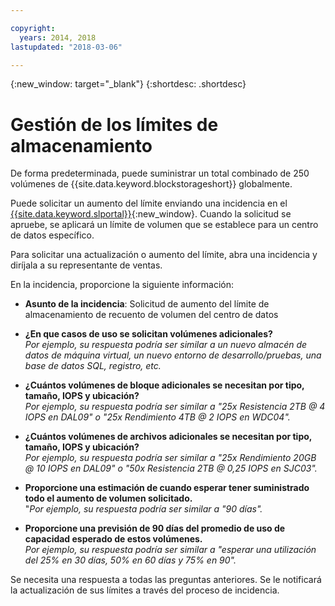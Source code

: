 ```yaml
---

copyright:
  years: 2014, 2018
lastupdated: "2018-03-06"

---
```

{:new_window: target="_blank"}
{:shortdesc: .shortdesc}

# Gestión de los límites de almacenamiento

De forma predeterminada, puede suministrar un total combinado de 250 volúmenes de {{site.data.keyword.blockstorageshort}} globalmente. 

Puede solicitar un aumento del límite enviando una incidencia en el [{{site.data.keyword.slportal}}](https://control.softlayer.com/){:new_window}. Cuando la solicitud se apruebe, se aplicará un límite de volumen que se establece para un centro de datos específico.  

Para solicitar una actualización o aumento del límite, abra una incidencia y diríjala a su representante de ventas.

En la incidencia, proporcione la siguiente información:

- **Asunto de la incidencia**: Solicitud de aumento del límite de almacenamiento de recuento de volumen del centro de datos

- **¿En que casos de uso se solicitan volúmenes adicionales?** <br />
*Por ejemplo, su respuesta podría ser similar a un nuevo almacén de datos de máquina virtual, un nuevo entorno de desarrollo/pruebas, una base de datos SQL, registro, etc.*

- **¿Cuántos volúmenes de bloque adicionales se necesitan por tipo, tamaño, IOPS y ubicación?** <br />
*Por ejemplo, su respuesta podría ser similar a "25x Resistencia 2TB @ 4 IOPS en DAL09" o "25x Rendimiento 4TB @ 2 IOPS en WDC04".*

- **¿Cuántos volúmenes de archivos adicionales se necesitan por tipo, tamaño, IOPS y ubicación?** <br />
*Por ejemplo, su respuesta podría ser similar a "25x Rendimiento 20GB @ 10 IOPS en DAL09" o "50x Resistencia 2TB @ 0,25 IOPS en SJC03".*
 
- **Proporcione una estimación de cuando esperar tener suministrado todo el aumento de volumen solicitado.** <br />
 "*Por ejemplo, su respuesta podría ser similar a "90 días".*

- **Proporcione una previsión de 90 días del promedio de uso de capacidad esperado de estos volúmenes.** <br />
*Por ejemplo, su respuesta podría ser similar a "esperar una utilización del 25% en 30 días, 50% en 60 días y 75% en 90".*

Se necesita una respuesta a todas las preguntas anteriores. Se le notificará la actualización de sus límites a través del proceso de incidencia. 
